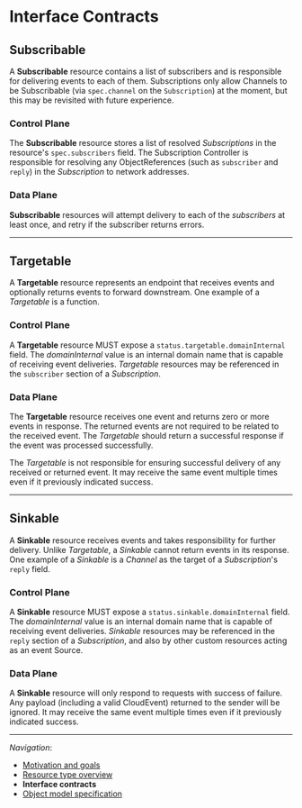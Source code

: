 # Interface Contracts

## Subscribable

A **Subscribable** resource contains a list of subscribers and is responsible
for delivering events to each of them. Subscriptions only allow Channels to be
Subscribable (via `spec.channel` on the `Subscription`) at the moment, but this may
be revisited with future experience.


### Control Plane

The **Subscribable** resource stores a list of resolved _Subscriptions_ in the
resource's `spec.subscribers` field. The Subscription Controller is responsible
for resolving any ObjectReferences (such as `subscriber` and `reply`) in the
_Subscription_ to network addresses.

### Data Plane

**Subscribable** resources will attempt delivery to each of the _subscribers_
at least once, and retry if the subscriber returns errors.

<!--TODO(https://github.com/knative/eventing/issues/502) Expand the data plane definitions. -->

---

## Targetable

A **Targetable** resource represents an endpoint that receives events and
optionally returns events to forward downstream. One example of a _Targetable_
is a function.

### Control Plane

A **Targetable** resource MUST expose a `status.targetable.domainInternal`
field. The _domainInternal_ value is an internal domain name that is capable of
receiving event deliveries. _Targetable_ resources may be referenced in the
`subscriber` section of a _Subscription_.

### Data Plane

The **Targetable** resource receives one event and returns zero or more events
in response. The returned events are not required to be related to the received
event. The _Targetable_ should return a successful response if the event was
processed successfully.

The _Targetable_ is not responsible for ensuring successful delivery of any
received or returned event. It may receive the same event multiple times even
if it previously indicated success.

---

## Sinkable

A **Sinkable** resource receives events and takes responsibility for further
delivery. Unlike _Targetable_, a _Sinkable_ cannot return events in its
response. One example of a _Sinkable_ is a _Channel_ as the target of a
_Subscription_'s `reply` field.

<!-- TODO(evankanderson):
I don't like this example, as it conflates two different things:

That Channel implements Sinkable.
That Subscription expects a Sinkable in its spec.reply.
I think it would be clearer to separate the two (and possibly cover the second
item only in the object specs).
-->

### Control Plane

A **Sinkable** resource MUST expose a `status.sinkable.domainInternal` field.
The _domainInternal_ value is an internal domain name that is capable of
receiving event deliveries. _Sinkable_ resources may be referenced in the
`reply` section of a _Subscription_, and also by other custom resources acting as an event Source.

### Data Plane

A **Sinkable** resource will only respond to requests with success of failure.
Any payload (including a valid CloudEvent) returned to the sender will be
ignored. It may receive the same event multiple times even if it previously
indicated success.

---

_Navigation_:

- [Motivation and goals](motivation.md)
- [Resource type overview](overview.md)
- **Interface contracts**
- [Object model specification](spec.md)
